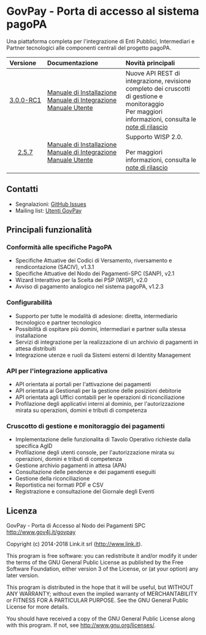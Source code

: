 # GovPay - Porta di accesso al sistema pagoPA
Una piattaforma completa per l'integrazione di Enti Pubblici, Intermediari e Partner tecnologici alle componenti centrali del progetto pagoPA.

| Versione&nbsp;&nbsp;&nbsp; | Documentazione&nbsp;&nbsp;&nbsp;&nbsp;&nbsp;&nbsp;&nbsp;&nbsp;&nbsp;&nbsp;&nbsp;&nbsp;&nbsp;| Novità principali  |
|:--------:|:-----------------------------------------|:-------------------|
| [3.0.0-RC1](https://github.com/link-it/GovPay/releases/latest) | [Manuale di Installazione](./resources/doc/pdf/GovPay-ManualeInstallazione.pdf)<br/>[Manuale di Integrazione](./resources/doc/pdf/GovPay-ManualeIntegrazione.pdf)<br/>[Manuale Utente](./resources/doc/pdf/GovPay-ManualeUtente.pdf) | Nuove API REST di integrazione, revisione completo dei cruscotti di gestione e monitoraggio<br>Per maggiori informazioni, consulta le [note di rilascio](https://github.com/link-it/GovPay/releases/tag/3.0.0-rc1)
| [2.5.7](https://github.com/link-it/GovPay/releases/tag/2.5.7) | [Manuale di Installazione](https://github.com/link-it/GovPay/blob/2.5.7/resources/doc/pdf/GovPay-ManualeInstallazione.pdf)<br/>[Manuale di Integrazione](https://github.com/link-it/GovPay/blob/2.5.7/resources/doc/pdf/GovPay-ManualeIntegrazione.pdf)<br/>[Manuale Utente](https://github.com/link-it/GovPay/blob/2.5.7/resources/doc/pdf/GovPay-ManualeUtente.pdf) | Supporto WISP 2.0.<br><br>Per maggiori informazioni, consulta le [note di rilascio](https://github.com/link-it/GovPay/releases/tag/2.5.7)

## Contatti

- Segnalazioni: [GitHub Issues](https://github.com/link-it/GovPay/issues)
- Mailing list: [Utenti GovPay](http://www.gov4j.it/mailman/listinfo/utenti-govpay)

## Principali funzionalità

### Conformità alle specifiche PagoPA

* Specifiche Attuative dei Codici di Versamento, riversamento e rendicontazione (SACIV), v1.3.1 
* Specifiche Attuative del Nodo dei Pagamenti-SPC (SANP), v2.1  
* Wizard Interattivo per la Scelta dei PSP (WISP), v2.0
* Avviso di pagamento analogico nel sistema pagoPA, v1.2.3

### Configurabilità

* Supporto per tutte le modalità di adesione: diretta, intermediario tecnologico e partner tecnologico
* Possibilità di ospitare più domini, intermediari e partner sulla stessa installazione
* Servizi di integrazione per la realizzazione di un archivio di pagamenti in attesa distribuiti
* Integrazione utenze e ruoli da Sistemi esterni di Identity Management

### API per l'integrazione applicativa

* API orientata ai portali per l'attivazione dei pagamenti
* API orientata ai Gestionali per la gestione delle posizioni debitorie
* API orientata agli Uffici contabili per le operazioni di riconciliazione
* Profilazione degli applicativi interni al dominio, per l'autorizzazione mirata su operazioni, domini e tributi di competenza

### Cruscotto di gestione e monitoraggio dei pagamenti

* Implementazione delle funzionalita di Tavolo Operativo richieste dalla specifica AgID
* Profilazione degli utenti console, per l'autorizzazione mirata su operazioni, domini e tributi di competenza
* Gestione archivio pagamenti in attesa (APA)
* Consultazione delle pendenze e dei pagamenti eseguiti
* Gestione della riconciliazione
* Reportistica nei formati PDF e CSV
* Registrazione e consultazione del Giornale degli Eventi

## Licenza

GovPay - Porta di Accesso al Nodo dei Pagamenti SPC
http://www.gov4j.it/govpay

Copyright (c) 2014-2018 Link.it srl (http://www.link.it).

This program is free software: you can redistribute it and/or modify
it under the terms of the GNU General Public License as published by
the Free Software Foundation, either version 3 of the License, or
(at your option) any later version.

This program is distributed in the hope that it will be useful,
but WITHOUT ANY WARRANTY; without even the implied warranty of
MERCHANTABILITY or FITNESS FOR A PARTICULAR PURPOSE.  See the
GNU General Public License for more details.

You should have received a copy of the GNU General Public License
along with this program. If not, see <http://www.gnu.org/licenses/>.

